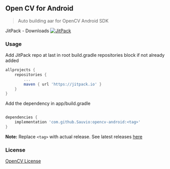 ## Open CV for Android

> Auto building aar for OpenCV Android SDK

JitPack - Downloads [![JitPack](https://jitpack.io/v/Sauvio/opencv-android.svg)](https://jitpack.io/#Sauvio/opencv-android)


### Usage

Add JitPack repo at last in root build.gradle repositories block if not already added

```groovy
allprojects {
    repositories {
        ...
        maven { url 'https://jitpack.io' }
    }
}
```

Add the dependency in app/build.gradle
```groovy

dependencies {
    implementation 'com.github.Sauvio:opencv-android:<tag>'
}
```

**Note:** 
Replace `<tag>` with actual release. See latest releases [here](https://github.com/Sauvio/opencv-android/releases)


### License
[OpenCV License](https://github.com/opencv/opencv/blob/master/LICENSE)
